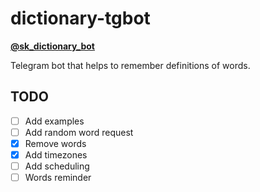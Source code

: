 # dictionary-tgbot

**[@sk_dictionary_bot](https://t.me/sk_dictionary_bot)**

Telegram bot that helps to remember definitions of words.

## TODO

- [ ] Add examples
- [ ] Add random word request
- [x] Remove words
- [x] Add timezones
- [ ] Add scheduling
- [ ] Words reminder
